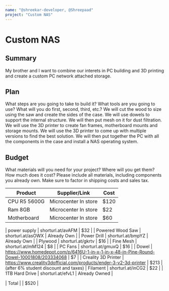 ```yaml
---
name: "@shreekar-developer, @Shreepaad"
project: "Custom NAS"
---
```


# Custom NAS

## Summary

My brother and I want to combine our interets in PC building and 3D printing and create a custom PC network attached storage.

## Plan

What steps are you going to take to build it? What tools are you going to use? What will you do first, second, third, etc.?
We will cut the wood to size using the saw and create the sides of the case. We will use dowels to support the internal structure. We will then put mesh on it for dust filtration. We will use the 3D printer to create fan frames, motherboard mounts and storage mounts. We will use the 3D printer to come up with multiple versions to find the best solution. We will then put together the PC with all the components in the case and install a NAS operating system.

## Budget

What materials will you need for your project? Where will you get them? How much does it cost? Please include all materials, including components you already own. Make sure to factor in shipping costs and sales tax.

| Product         | Supplier/Link                         | Cost   |
| --------------- | ------------------------------------- | ------ |
| CPU R5 5600G| Microcenter In store | $120  |
| Ram 8GB| Microcenter In store | $22  |
| Motherboard| Microcenter In store | $60  |

| power supply |  shorturl.at/avAFM | $32 |
| Powered Wood Saw |  shorturl.at/asOWX | Already Own |
| Power Drill |  shorturl.at/bmpYZ | Already Own |
| Plywood | shorturl.at/gkrtv | $16 |
| Fine Mesh | shorturl.at/mM124 | $8 |
| PC Fans | shorturl.at/gmuxQ | $16 |
| Dowel | https://www.homedepot.com/p/6416U-1-in-x-1-in-x-48-in-Pine-Round-Dowel-10001808/203334068 | $7 |
| Creality 3D Printer | https://www.creality3dofficial.com/products/ender-3-v2-3d-printer | $213 | (after 6% student discount and taxes)
| Filament | shorturl.at/inCG2 | $22 |
| 1TB Hard Drive | shorturl.at/efvL1 | Already Owned |


| Total           |                                       | $520 |
 
